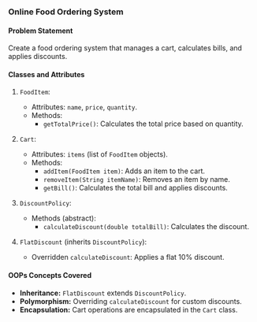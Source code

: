 ### **Online Food Ordering System**
#### **Problem Statement**
Create a food ordering system that manages a cart, calculates bills, and applies discounts.

#### **Classes and Attributes**
1. `FoodItem`:
    - Attributes: `name`, `price`, `quantity`.
    - Methods:
        - `getTotalPrice()`: Calculates the total price based on quantity.

2. `Cart`:
    - Attributes: `items` (list of `FoodItem` objects).
    - Methods:
        - `addItem(FoodItem item)`: Adds an item to the cart.
        - `removeItem(String itemName)`: Removes an item by name.
        - `getBill()`: Calculates the total bill and applies discounts.

3. `DiscountPolicy`:
    - Methods (abstract):
        - `calculateDiscount(double totalBill)`: Calculates the discount.

4. `FlatDiscount` (inherits `DiscountPolicy`):
    - Overridden `calculateDiscount`: Applies a flat 10% discount.

#### **OOPs Concepts Covered**
- **Inheritance:** `FlatDiscount` extends `DiscountPolicy`.
- **Polymorphism:** Overriding `calculateDiscount` for custom discounts.
- **Encapsulation:** Cart operations are encapsulated in the `Cart` class.
